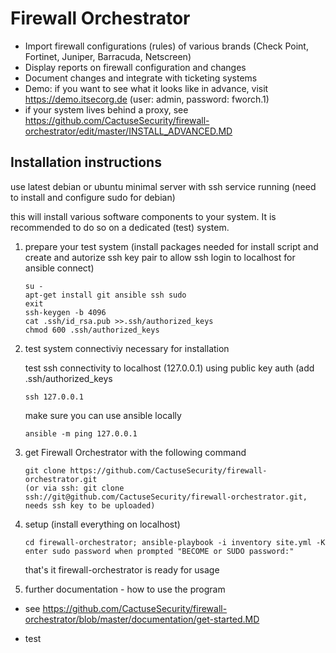 # Firewall Orchestrator

- Import firewall configurations (rules) of various brands (Check Point, Fortinet, Juniper, Barracuda, Netscreen)
- Display reports on firewall configuration and changes
- Document changes and integrate with ticketing systems
- Demo: if you want to see what it looks like in advance, visit https://demo.itsecorg.de (user: admin, password: fworch.1)
- if your system lives behind a proxy, see https://github.com/CactuseSecurity/firewall-orchestrator/edit/master/INSTALL_ADVANCED.MD

## Installation instructions
use latest debian or ubuntu minimal server with ssh service running (need to install and configure sudo for debian)

this will install various software components to your system. It is recommended to do so on a dedicated (test) system.

1) prepare your test system (install packages needed for install script and create and autorize ssh key pair to allow ssh login to localhost for ansible connect) 

       su -
       apt-get install git ansible ssh sudo
       exit
       ssh-keygen -b 4096
       cat .ssh/id_rsa.pub >>.ssh/authorized_keys
       chmod 600 .ssh/authorized_keys

2) test system connectiviy necessary for installation

   test ssh connectivity to localhost (127.0.0.1) using public key auth (add .ssh/authorized_keys
   
       ssh 127.0.0.1
   make sure you can use ansible locally
   
       ansible -m ping 127.0.0.1

3) get Firewall Orchestrator with the following command
      
       git clone https://github.com/CactuseSecurity/firewall-orchestrator.git
       (or via ssh: git clone ssh://git@github.com/CactuseSecurity/firewall-orchestrator.git, needs ssh key to be uploaded)


4) setup (install everything on localhost)

       cd firewall-orchestrator; ansible-playbook -i inventory site.yml -K
       enter sudo password when prompted "BECOME or SUDO password:"
   that's it firewall-orchestrator is ready for usage

5) further documentation - how to use the program
- see https://github.com/CactuseSecurity/firewall-orchestrator/blob/master/documentation/get-started.MD

- test
